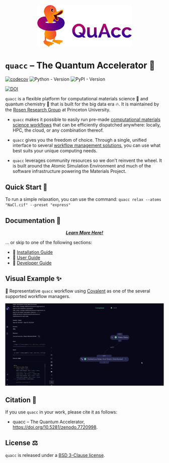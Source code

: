 <div align="center">
  <img src=https://github.com/Quantum-Accelerators/quacc/blob/main/docs/images/quacc_logo_wide.png width="300"><br>
</div>

# `quacc` – The Quantum Accelerator 🦆

[![codecov](https://codecov.io/gh/Quantum-Accelerators/quacc/branch/main/graph/badge.svg?token=OJaOZAH30u&precision=1)](https://codecov.io/gh/Quantum-Accelerators/quacc)
![Python - Version](https://img.shields.io/pypi/pyversions/quacc)
![PyPI - Version](https://img.shields.io/pypi/v/quacc?color=blue&link=https%3A%2F%2Fpypi.org%2Fproject%2Fquacc%2F)

[
![DOI](https://zenodo.org/badge/DOI/10.5281/zenodo.7720998.svg)
](https://doi.org/10.5281/zenodo.7720998)

`quacc` is a flexible platform for computational materials science 💎 and quantum chemistry 🧪 that is built for the big data era 🔥. It is maintained by the [Rosen Research Group](https://rosen.cbe.princeton.edu/) at Princeton University.

- `quacc` makes it possible to easily run pre-made [computational materials science workflows](https://quantum-accelerators.github.io/quacc/user/recipes/recipes_list.html) that can be efficiently dispatched anywhere: locally, HPC, the cloud, or any combination thereof.

- `quacc` gives you the freedom of choice. Through a single, unified interface to several [workflow management solutions](https://quantum-accelerators.github.io/quacc/user/basics/wflow_overview.html), you can use what best suits your unique computing needs.

- `quacc` leverages community resources so we don't reinvent the wheel. It is built around the Atomic Simulation Environment and much of the software infrastructure powering the Materials Project.

## Quick Start 🚀

To run a simple relaxation, you can use the command: `quacc relax --atoms "NaCl.cif" --preset "express"`

## Documentation 📖

<p align="center">
     <a href="https://quantum-accelerators.github.io/quacc/"><b><i>Learn More Here!</i></b></a>
</p>

... or skip to one of the following sections:

- 🔧 [Installation Guide](https://quantum-accelerators.github.io/quacc/install/install.html)
- 🧠 [User Guide](https://quantum-accelerators.github.io/quacc/user/recipes/recipes_intro.html)
- 🤝 [Developer Guide](https://quantum-accelerators.github.io/quacc/dev/contributing.html)

## Visual Example ✨

🚀 Representative `quacc` workflow using [Covalent](https://github.com/AgnostiqHQ/covalent) as one of the several supported workflow managers.


![](https://github.com/Quantum-Accelerators/quacc/blob/main/docs/images/start/start.gif)


## Citation 📝

If you use `quacc` in your work, please cite it as follows:

- quacc – The Quantum Accelerator, https://doi.org/10.5281/zenodo.7720998.

## License ⚖️

`quacc` is released under a [BSD 3-Clause license](https://github.com/quantum-accelerators/quacc/blob/main/LICENSE).